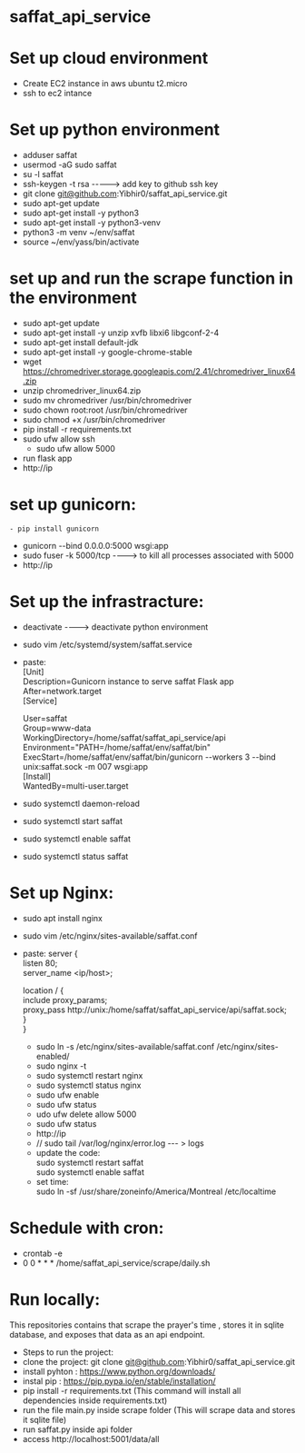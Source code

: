 # saffat_api_service
# Set up cloud environment
  - Create EC2 instance in aws ubuntu t2.micro
  - ssh to ec2 intance
# Set up python environment
  - adduser saffat
  - usermod -aG sudo saffat
  - su -l saffat
  - ssh-keygen -t rsa -----> add key to github ssh key
  - git clone git@github.com:Yibhir0/saffat_api_service.git
  - sudo apt-get update
  - sudo apt-get install -y python3
  - sudo apt-get install -y python3-venv
  - python3 -m venv ~/env/saffat
  - source ~/env/yass/bin/activate
# set up and run the scrape function in the environment
  - sudo apt-get update
  - sudo apt-get install -y unzip xvfb libxi6 libgconf-2-4
  - sudo apt-get install default-jdk
  - sudo apt-get install -y google-chrome-stable
  - wget https://chromedriver.storage.googleapis.com/2.41/chromedriver_linux64.zip
  - unzip chromedriver_linux64.zip
  - sudo mv chromedriver /usr/bin/chromedriver
  - sudo chown root:root /usr/bin/chromedriver
  - sudo chmod +x /usr/bin/chromedriver
  - pip install -r requirements.txt
  - sudo ufw allow ssh
	- sudo ufw allow 5000
  - run flask app
  - http://ip
# set up gunicorn:
	- pip install gunicorn
  - gunicorn --bind 0.0.0.0:5000 wsgi:app
  - sudo fuser -k 5000/tcp ----> to kill all processes associated with 5000
  - http://ip
# Set up the infrastracture:
  - deactivate  ----> deactivate python environment
  - sudo vim /etc/systemd/system/saffat.service
  - paste: <br>
    [Unit]<br>
	  Description=Gunicorn instance to serve saffat Flask app<br>
	  After=network.target<br>
	  [Service]<br>

	User=saffat<br>
	Group=www-data<br>
	WorkingDirectory=/home/saffat/saffat_api_service/api<br>
	Environment="PATH=/home/saffat/env/saffat/bin"<br>
	ExecStart=/home/saffat/env/saffat/bin/gunicorn --workers 3 --bind 	unix:saffat.sock -m 007 wsgi:app<br>
	[Install]<br>
	WantedBy=multi-user.target<br>
 - sudo systemctl daemon-reload
 - sudo systemctl start saffat
 - sudo systemctl enable saffat
 - sudo systemctl status saffat
# Set up Nginx:
 -  sudo apt install nginx
 -  sudo vim /etc/nginx/sites-available/saffat.conf
 - paste:
   server { <br>
    listen 80;<br>
    server_name <ip/host>;<br>

    location / {<br>
        include proxy_params;<br>
        proxy_pass http://unix:/home/saffat/saffat_api_service/api/saffat.sock;<br>
    }<br>
   }<br>

   - sudo ln -s /etc/nginx/sites-available/saffat.conf /etc/nginx/sites-enabled/
   - sudo nginx -t
   - sudo systemctl restart nginx
   - sudo systemctl status nginx
   - sudo ufw enable
   - sudo ufw status
   - udo ufw delete allow 5000
   - sudo ufw status
   - http://ip
   - //  sudo tail /var/log/nginx/error.log --- > logs
   - update the code:<br>
     sudo systemctl restart saffat <br>
     sudo systemctl enable saffat<br>
   - set time:<br>
     sudo ln -sf /usr/share/zoneinfo/America/Montreal /etc/localtime  <br>
# Schedule with cron:
 - crontab -e
 - 0 0 * * * /home/saffat_api_service/scrape/daily.sh
     
# Run locally:
This repositories contains that scrape the prayer's time , stores it in sqlite database, and exposes that data as an api endpoint.
- Steps to run the project:
- clone the project: git clone git@github.com:Yibhir0/saffat_api_service.git
- install pyhton  : https://www.python.org/downloads/
- instal pip : https://pip.pypa.io/en/stable/installation/
- pip install -r requirements.txt (This command will install all dependencies inside requirements.txt)
- run the file main.py inside scrape folder (This will scrape data and stores it sqlite file)
- run saffat.py inside api folder
- access http://localhost:5001/data/all
